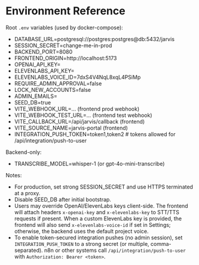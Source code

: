 # Environment Reference

Root `.env` variables (used by docker-compose):

- DATABASE_URL=postgresql://postgres:postgres@db:5432/jarvis
- SESSION_SECRET=change-me-in-prod
- BACKEND_PORT=8080
- FRONTEND_ORIGIN=http://localhost:5173
- OPENAI_API_KEY=
- ELEVENLABS_API_KEY=
- ELEVENLABS_VOICE_ID=7dxS4V4NqL8xqL4PSiMp
- REQUIRE_ADMIN_APPROVAL=false
- LOCK_NEW_ACCOUNTS=false
- ADMIN_EMAILS=
- SEED_DB=true
- VITE_WEBHOOK_URL=... (frontend prod webhook)
- VITE_WEBHOOK_TEST_URL=... (frontend test webhook)
- VITE_CALLBACK_URL=/api/jarvis/callback (frontend)
- VITE_SOURCE_NAME=jarvis-portal (frontend)
- INTEGRATION_PUSH_TOKEN=token1,token2  # tokens allowed for /api/integration/push-to-user

Backend-only:
- TRANSCRIBE_MODEL=whisper-1 (or gpt-4o-mini-transcribe)

Notes:
- For production, set strong SESSION_SECRET and use HTTPS terminated at a proxy.
- Disable SEED_DB after initial bootstrap.
- Users may override OpenAI/ElevenLabs keys client-side. The frontend will attach headers `x-openai-key` and `x-elevenlabs-key` to STT/TTS requests if present. When a custom ElevenLabs key is provided, the frontend will also send `x-elevenlabs-voice-id` if set in Settings; otherwise, the backend uses the default project voice.
- To enable token-secured integration pushes (no admin session), set `INTEGRATION_PUSH_TOKEN` to a strong secret (or multiple, comma-separated). n8n or other systems call `/api/integration/push-to-user` with `Authorization: Bearer <token>`.
